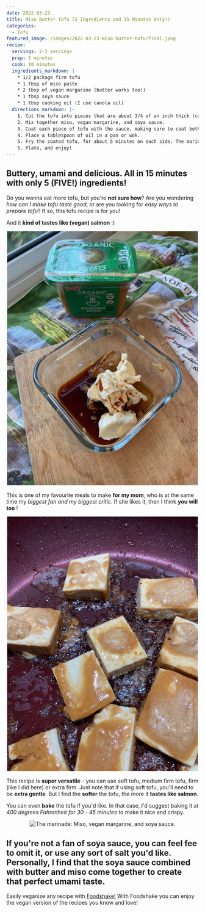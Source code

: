 ```yaml
---
date: 2022-03-23
title: Miso Butter Tofu (5 Ingredients and 15 Minutes Only!)
categories:
  - Tofu
featured_image: /images/2022-03-23-miso-butter-tofu/final.jpeg
recipe:
  servings: 2-3 servings
  prep: 5 minutes
  cook: 10 minutes
  ingredients_markdown: |-
    * 1/2 package firm tofu
    * 1 tbsp of miso paste
    * 2 tbsp of vegan margarine (butter works too!)
    * 1 tbsp soya sauce
    * 1 tbsp cooking oil (I use canola oil)
  directions_markdown: |-
    1. Cut the tofu into pieces that are about 3/4 of an inch thick (cubes, squares, or whatever you like!).
    2. Mix together miso, vegan margarine, and soya sauce.
    3. Coat each piece of tofu with the sauce, making sure to coat both sides.
    4. Place a tablespoon of oil in a pan or wok.
    5. Fry the coated tofu, for about 5 minutes on each side. The marinade and tofu should lose some water, and look a bit crispy.
    5. Plate, and enjoy!
---
```


## Buttery, umami and delicious. All in 15 minutes with only 5 (FIVE!) ingredients!

Do you wanna eat more tofu, but you're **not sure how**? Are you wondering *how can I make tofu taste good*, or are you looking for *easy ways to prepare tofu*? If so, this tofu recipe is for you!

And it **kind of tastes like (vegan) salmon** :)

<p align="center">
<img src="/images/2022-03-23-miso-butter-tofu/ing.jpeg" width="500"
alt="The marinade: Miso, vegan margarine, and soya sauce.">
</p>

This is one of my favourite meals to make **for my mom**, who is at the same time my *biggest fan and my biggest critic*. If she likes it, then I think **you will too** ! 

<p align="center">
<img src="/images/2022-03-23-miso-butter-tofu/prefry.jpeg" width="500"
alt="The marinade: Miso, vegan margarine, and soya sauce.">
</p>

This recipe is **super versatile** - you can use soft tofu, medium firm tofu, firm (like I did here) or extra firm. Just note that if using soft tofu, you'll need to be **extra gentle**. But I find the **softer** the tofu, the more it **tastes like salmon**.

You can even **bake** the tofu if you'd like. In that case, I'd suggest baking it at *400 degrees Fahrenheit for 30 - 45 minutes* to make it nice and crispy.

<p align="center">
<img src="/images/2022-03-23-miso-butter-tofu/fry.jpeg" width="500"
alt="The marinade: Miso, vegan margarine, and soya sauce.">
</p>

If you're not a fan of soya sauce, you can feel fee to omit it, or use any sort of salt you'd like. Personally, I find that the soya sauce combined with butter and miso come together to create that **perfect umami taste**.
---
Easily veganize any recipe with <a href='https://foodshakeapp.com/'>Foodshake!</a> With Foodshake you can enjoy the vegan version of the recipes you know and love!